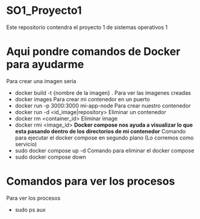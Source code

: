 # SO1_Proyecto1
Este repositorio contendra el proyecto 1 de sistemas operativos 1


# Aqui pondre comandos de Docker para ayudarme
Para crear una imagen seria
- docker build -t {nombre de la imagen} .
Para ver las imagenes creadas
- docker images
Para crear mi contenedor en un puerto
- docker run -p 3000:3000 mi-app-node
Para crear nuestro contenedor
- docker run -d <id_image|repository>
Eliminar un contenedor
- docker rm <container_id>
Eliminar image
- docker rmi <image_id>
**Docker compose nos ayuda a visualizar lo que esta pasando dentro de los directorios de mi contenedor**
Comando para ejecutar el docker compose en segundo plano (Lo corremos como servicio)
- sudo docker compose up -d
Comando para eliminar el docker compose
- sudo docker compose down


# Comandos para ver los procesos
Para ver los procesos
- sudo ps aux